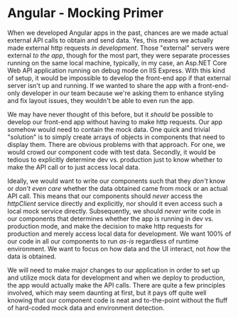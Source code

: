 # Angular - Mocking Primer

When we developed Angular apps in the past, chances are we made actual external API calls to obtain and send data. Yes, this means we actually made external http
requests *in development*. Those "external" servers were external *to the app*, though for the most part, they were separate processes running on the same local
machine, typically, in my case, an Asp.NET Core Web API application running on debug mode on IIS Express. With this kind of setup, it would be impossible to develop
the front-end app if that external server isn't up and running. If we wanted to share the app with a front-end-only developer in our team because we're asking them
to enhance styling and fix layout issues, they wouldn't be able to even run the app.

We may have never thought of this before, but it *should* be possible to develop our front-end app without having to make http requests. Our app somehow
would need to contain the mock data. One quick and trivial "solution" is to simply create arrays of objects in components that need to display them. There
are obvious problems with that approach. For one, we would crowd our component code with test data. Secondly, it would be tedious to explicitly determine
dev vs. production just to know whether to make the API call or to just access local data.

Ideally, we would want to write our components such that they *don't* know or *don't even care* whether the data obtained came from mock or an actual
API call. This means that our components should *never* access the *httpClient* service directly and explicitly, nor should it even access such a local
mock service directly. Subsequently, we should *never* write code in our components that determines whether the app is running in dev vs. production mode,
and make the decision to make http requests for production and merely access local data for development. We want 100% of our code in all our components
to run *as-is* regardless of runtime environment. We want to focus on how data and the UI interact, not *how* the data is obtained.

We will need to make major changes to our application in order to set up and utilize mock data for development and when we deploy to production, the app would actually
make the API calls. There are quite a few principles involved, which may seem daunting at first, but it pays off quite well knowing that our component code is
neat and to-the-point without the fluff of hard-coded mock data and environment detection.

